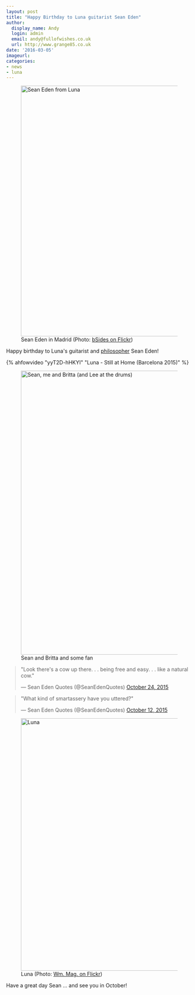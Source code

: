 ```yaml
---
layout: post
title: "Happy Birthday to Luna guitarist Sean Eden"
author:
  display_name: Andy
  login: admin
  email: andy@fullofwishes.co.uk
  url: http://www.grange85.co.uk
date: '2016-03-05'
imageurl: 
categories:
- news
- luna
---
```

<figure><a data-flickr-embed="true"  href="https://www.flickr.com/photos/bsides/17044101060/in/album-72157652118615975/" title="Sean Eden from Luna"><img src="https://farm8.staticflickr.com/7632/17044101060_2382eefd76_b.jpg" width="1024" height="678" alt="Sean Eden from Luna"></a><figcaption>Sean Eden in Madrid (Photo: <a href="https://www.flickr.com/photos/bsides/17044101060/in/album-72157652118615975/">bSides on Flickr</a>)</figcaption></figure>
<p class="lead">Happy birthday to Luna's guitarist and <a href="https://twitter.com/seanedenquotes">philosopher</a> Sean Eden!</p>
{% ahfowvideo "yyT2D-hHKYI" "Luna - Still at Home (Barcelona 2015)" %}

<figure><a data-flickr-embed="true"  href="https://www.flickr.com/photos/grange85/17313528502/in/photolist-wKEHPu-wtLQiy-wtLHES-wJ51sj-wKEGX9-wtU8XM-wKEHrW-vPnmBQ-wtLHwf-vPvTVp-wJ528C-wtLHko-wJ51K3-wJ51N9-wtU8Ci-wtLGQA-wLTBwg-wLozAe-wtU8FK-wLozqK-so6NP6-s6vod9-rrhR1X-rrhRnt-snWmQ7-rr6zWb-rrhRvV-snWmFj-rrhR5e-so4yix-so6P5M-s6vovy-rr6AuW-7kwH8h-7ksNkR" title="Sean, me  and Britta (and Lee at the drums)"><img src="https://farm8.staticflickr.com/7750/17313528502_3621998731_b.jpg" width="1024" height="768" alt="Sean, me  and Britta (and Lee at the drums)"></a><figcaption>Sean and Britta and some fan</figcaption></figure>

<blockquote class="twitter-tweet" data-lang="en"><p lang="en" dir="ltr">"Look there&#39;s a cow up there. . . being free and easy. . . like a natural cow."</p>&mdash; Sean Eden Quotes (@SeanEdenQuotes) <a href="https://twitter.com/SeanEdenQuotes/status/657975691229528064">October 24, 2015</a></blockquote>
<blockquote class="twitter-tweet" data-lang="en"><p lang="en" dir="ltr">"What kind of smartassery have you uttered?"</p>&mdash; Sean Eden Quotes (@SeanEdenQuotes) <a href="https://twitter.com/SeanEdenQuotes/status/653587530810552320">October 12, 2015</a></blockquote>

<figure><a data-flickr-embed="true"  href="https://www.flickr.com/photos/jojomelons/21864076863/in/photolist-zj47jt-zRixad-so6NP6-rrhRnt-2ZBJVM-snWmQ7-rrhR1X-so4yix-so6P5M-snWmFj-rrhRvV-rrhR5e-7a8gQ3-rY8wus-rY8tro-sfxX8y-4TkFeE-s6vovy-3gS1Sw-E3vGV-C1NDy-4TgrSV-wJ51sj-wJ51K3-wKEHPu-wKEHrW-wtLHwf-wtU8XM-wtU8FK-wtLHES-wJ528C-vPnmBQ-wKEGX9-wLozqK-vPvTVp-wJ51N9-wtLQiy-9mfoLy-C1NLt-E3vDF-C1NE6-9mfoME-wtU8Ci-wtLHko-wLozAe-wtLGQA-wLTBwg-7kwH8h-2ZBCdZ-7ksNkR" title="Luna"><img src="https://farm6.staticflickr.com/5712/21864076863_39e75348be_b.jpg" width="1024" height="683" alt="Luna"></a><figcaption>Luna (Photo: <a href="https://flic.kr/p/zj47jt">Wm. Mag. on Flickr</a>)</figcaption></figure>

<p>Have a great day Sean ... and see you in October!</p>



